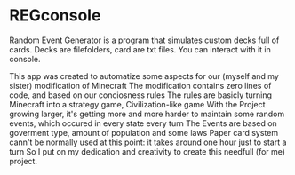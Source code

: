 # REGconsole
Random Event Generator is a program that simulates custom decks full of cards. Decks are filefolders, card are txt files. You can interact with it  in console.

This app was created to automatize some aspects for our (myself and my sister) modification of Minecraft The modification contains zero lines of code, and based on our conciosness rules
The rules are basicly turning Minecraft into a strategy game, Civilization-like game
With the Project growing larger, it's getting more and more harder to maintain some random events, which occured in every state every turn
The Events are based on goverment type, amount of population and some laws
Paper card system cann't be normally used at this point: it takes around one hour just to start a turn
So I put on my dedication and creativity to create this needfull (for me) project.
